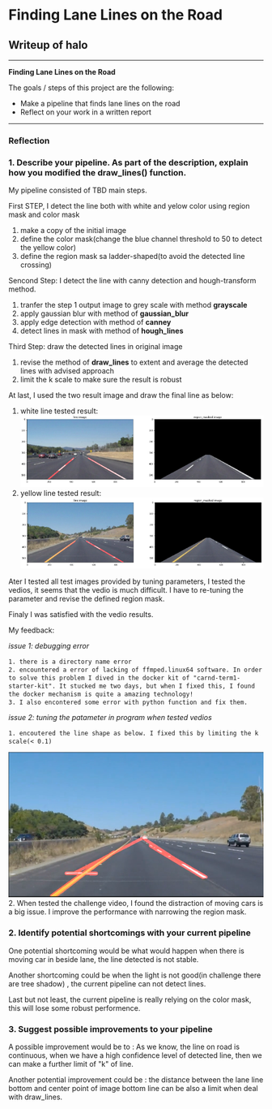 # **Finding Lane Lines on the Road** 

## Writeup of halo

---

**Finding Lane Lines on the Road**

The goals / steps of this project are the following:
* Make a pipeline that finds lane lines on the road
* Reflect on your work in a written report


[//]: # (Image References)

[image1]: ./output/white_successed.png "white tested"
[image2]: ./output/yellow_successed.png "yellow tested"
[image3]: ./output/yellow_issue.png "yellow issue"


---

### Reflection

### 1. Describe your pipeline. As part of the description, explain how you modified the draw_lines() function.

My pipeline consisted of TBD  main steps. 

First STEP, I detect the line both with white and yelow color using region mask and color mask

1. make a copy of the initial image
2. define the color mask(change the blue channel threshold to 50 to detect the yellow color)
3. define the region mask sa ladder-shaped(to avoid the detected line crossing)


Sencond Step: I detect the line with canny detection and hough-transform method.
1. tranfer the step 1 output image to grey scale with method **grayscale**
2. apply gaussian blur with method of **gaussian_blur**
3. apply edge detection with method of **canney**
4. detect lines in mask with method of **hough_lines**

Third Step: draw the detected lines in original image
1. revise the method of **draw_lines** to extent and average the detected lines with advised approach
2. limit the k scale to make sure the result is robust


At last, I used the two result image and draw the final line as below:

1. white line tested result:
![alt text][image1]
2. yellow line tested result:
![alt text][image2]

Ater I tested all test images provided by tuning parameters, I tested the vedios, it seems that the vedio is much difficult. I have to re-tuning the parameter and revise the defined region mask. 

Finaly I was satisfied with the vedio results.


My feedback:

*issue 1: debugging error*

    1. there is a directory name error
    2. encountered a error of lacking of ffmped.linux64 software. In order to solve this problem I dived in the docker kit of "carnd-term1-starter-kit". It stucked me two days, but when I fixed this, I found the docker mechanism is quite a amazing technology!
    3. I also encontered some error with python function and fix them.
*issue 2: tuning the patameter in program when tested vedios*

    1. encoutered the line shape as below. I fixed this by limiting the k scale(< 0.1)
   
![alt text][image3]
    2. When tested the challenge video, I found the distraction of moving cars is a big issue. I improve the performance with narrowing the region mask. 




### 2. Identify potential shortcomings with your current pipeline


One potential shortcoming would be what would happen when there is moving car in beside lane, the line detected is not stable. 

Another shortcoming could be when the light is not good(in challenge there are tree shadow) , the current pipeline can not detect lines.

Last but not least, the current pipeline is really relying on the color mask, this will lose some robust performence.


### 3. Suggest possible improvements to your pipeline

A possible improvement would be to :
As we know, the line on road is continuous, when we have a high confidence level of detected line, then we can make a further limit of "k" of line.

Another potential improvement could be :
the distance between the lane line bottom and center point of image bottom line can be also a limit when deal with draw_lines.
